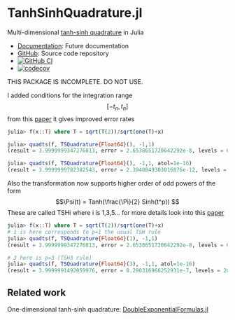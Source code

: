 # TanhSinhQuadrature.jl

Multi-dimensional [tanh-sinh
quadrature](https://en.wikipedia.org/wiki/Tanh-sinh_quadrature) in
Julia

* [Documentation](https://eschnett.github.io/TanhSinhQuadrature.jl/dev/):
  Future documentation
* [GitHub](https://github.com/eschnett/TanhSinhQuadrature.jl): Source
  code repository
* [![GitHub
  CI](https://github.com/eschnett/TanhSinhQuadrature.jl/workflows/CI/badge.svg)](https://github.com/eschnett/TanhSinhQuadrature.jl/actions)
* [![codecov](https://codecov.io/gh/eschnett/TanhSinhQuadrature.jl/branch/main/graph/badge.svg?token=vHtLZhZpKG)](https://codecov.io/gh/eschnett/TanhSinhQuadrature.jl)

THIS PACKAGE IS INCOMPLETE. DO NOT USE.

I added conditions for the integration range $$[-t_n, t_n]$$ from this [paper](https://arxiv.org/pdf/2007.15057.pdf)
it gives improved error rates

``` julia
julia> f(x::T) where T = sqrt(T(2))/sqrt(one(T)+x)

julia> quadts(f, TSQuadrature{Float64}(), -1,1)
(result = 3.9999999347276813, error = 2.6538651720642292e-8, levels = 6)

julia> quadts(f, TSQuadrature{Float64}(), -1,1, atol=1e-16)
(result = 3.9999999782382543, error = 2.3940849303016876e-12, levels = 20)
```

Also the transformation now supports higher order of odd powers of the form 
$$\Psi(t) = Tanh(\frac{\Pi}{2} Sinh(t^p)) $$
These are called TSHi where i is 1,3,5... 
for more details look into this [paper](https://ems.press/content/serial-article-files/2719)
``` julia
julia> f(x::T) where T = sqrt(T(2))/sqrt(one(T)+x)
# 1 is here corresponds to p=1 the usual TSH rule
julia> quadts(f, TSQuadrature{Float64}(1), -1,1)
(result = 3.9999999347276813, error = 2.6538651720642292e-8, levels = 6)

# 3 here is p=3 (TSH3 rule)
julia> quadts(f, TSQuadrature{Float64}(3), -1,1, atol=1e-16)
(result = 3.9999991492059976, error = 8.290316966252931e-7, levels = 20)
```

## Related work

One-dimensional tanh-sinh quadrature:
[DoubleExponentialFormulas.jl](https://github.com/machakann/DoubleExponentialFormulas.jl)
